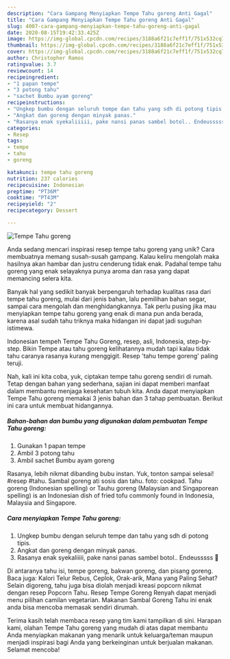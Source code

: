 ```yaml
---
description: "Cara Gampang Menyiapkan Tempe Tahu goreng Anti Gagal"
title: "Cara Gampang Menyiapkan Tempe Tahu goreng Anti Gagal"
slug: 4007-cara-gampang-menyiapkan-tempe-tahu-goreng-anti-gagal
date: 2020-08-15T19:42:33.425Z
image: https://img-global.cpcdn.com/recipes/3188a6f21c7eff1f/751x532cq70/tempe-tahu-goreng-foto-resep-utama.jpg
thumbnail: https://img-global.cpcdn.com/recipes/3188a6f21c7eff1f/751x532cq70/tempe-tahu-goreng-foto-resep-utama.jpg
cover: https://img-global.cpcdn.com/recipes/3188a6f21c7eff1f/751x532cq70/tempe-tahu-goreng-foto-resep-utama.jpg
author: Christopher Ramos
ratingvalue: 3.7
reviewcount: 14
recipeingredient:
- "1 papan tempe"
- "3 potong tahu"
- "sachet Bumbu ayam goreng"
recipeinstructions:
- "Ungkep bumbu dengan seluruh tempe dan tahu yang sdh di potong tipis."
- "Angkat dan goreng dengan minyak panas."
- "Rasanya enak syekaliiiii, pake nansi panas sambel botol.. Endeusssss 💙"
categories:
- Resep
tags:
- tempe
- tahu
- goreng

katakunci: tempe tahu goreng 
nutrition: 237 calories
recipecuisine: Indonesian
preptime: "PT36M"
cooktime: "PT43M"
recipeyield: "2"
recipecategory: Dessert

---
```



![Tempe Tahu goreng](https://img-global.cpcdn.com/recipes/3188a6f21c7eff1f/751x532cq70/tempe-tahu-goreng-foto-resep-utama.jpg)

Anda sedang mencari inspirasi resep tempe tahu goreng yang unik? Cara membuatnya memang susah-susah gampang. Kalau keliru mengolah maka hasilnya akan hambar dan justru cenderung tidak enak. Padahal tempe tahu goreng yang enak selayaknya punya aroma dan rasa yang dapat memancing selera kita.

Banyak hal yang sedikit banyak berpengaruh terhadap kualitas rasa dari tempe tahu goreng, mulai dari jenis bahan, lalu pemilihan bahan segar, sampai cara mengolah dan menghidangkannya. Tak perlu pusing jika mau menyiapkan tempe tahu goreng yang enak di mana pun anda berada, karena asal sudah tahu triknya maka hidangan ini dapat jadi suguhan istimewa.

Indonesian tempeh Tempe Tahu Goreng, resep, asli, Indonesia, step-by-step. Bikin Tempe atau tahu goreng kelihatannya mudah tapi kalau tidak tahu caranya rasanya kurang menggigit. Resep &#39;tahu tempe goreng&#39; paling teruji.


Nah, kali ini kita coba, yuk, ciptakan tempe tahu goreng sendiri di rumah. Tetap dengan bahan yang sederhana, sajian ini dapat memberi manfaat dalam membantu menjaga kesehatan tubuh kita. Anda dapat menyiapkan Tempe Tahu goreng memakai 3 jenis bahan dan 3 tahap pembuatan. Berikut ini cara untuk membuat hidangannya.

<!--inarticleads1-->

##### Bahan-bahan dan bumbu yang digunakan dalam pembuatan Tempe Tahu goreng:

1. Gunakan 1 papan tempe
1. Ambil 3 potong tahu
1. Ambil sachet Bumbu ayam goreng


Rasanya, lebih nikmat dibanding bubu instan. Yuk, tonton sampai selesai! #resep #tahu. Sambal goreng ati sosis dan tahu. foto: cookpad. Tahu goreng (Indonesian spelling) or Tauhu goreng (Malaysian and Singaporean spelling) is an Indonesian dish of fried tofu commonly found in Indonesia, Malaysia and Singapore. 

<!--inarticleads2-->

##### Cara menyiapkan Tempe Tahu goreng:

1. Ungkep bumbu dengan seluruh tempe dan tahu yang sdh di potong tipis.
1. Angkat dan goreng dengan minyak panas.
1. Rasanya enak syekaliiiii, pake nansi panas sambel botol.. Endeusssss 💙


Di antaranya tahu isi, tempe goreng, bakwan goreng, dan pisang goreng. Baca juga: Kalori Telur Rebus, Ceplok, Orak-arik, Mana yang Paling Sehat? Selain digoreng, tahu juga bisa diolah menjadi kreasi popcorn nikmat dengan resep Popcorn Tahu. Resep Tempe Goreng Renyah dapat menjadi menu pilihan camilan vegetarian. Makanan Sambal Goreng Tahu ini enak anda bisa mencoba memasak sendiri dirumah. 

Terima kasih telah membaca resep yang tim kami tampilkan di sini. Harapan kami, olahan Tempe Tahu goreng yang mudah di atas dapat membantu Anda menyiapkan makanan yang menarik untuk keluarga/teman maupun menjadi inspirasi bagi Anda yang berkeinginan untuk berjualan makanan. Selamat mencoba!
